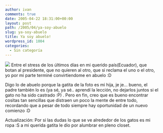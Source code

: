 ```yaml
---
author: ivan
comments: true
date: 2005-04-22 18:31:00+00:00
layout: post
path: /2005/04/ya-soy-abuelo
slug: ya-soy-abuelo
title: Ya soy abuelo!
wordpress_id: 1004
categories:
  - Sin categoría
---
```


[![](http://photos1.blogger.com/img/39/1190/320/gateeta.jpg)](http://photos1.blogger.com/img/39/1190/640/gateeta.jpg)
Entre el stress de los últimos días en mi querido país(Ecuador), que botan al presidente, que no quieren al otro, que si reclama el uno o el otro, yo por mi parte terminé convirtiendome en abuelo :D

Digo lo de abuelo porque la gatita de la foto es mi hija, je je... bueno, el padre también lo es (ya sé, ya sé.. aprendí la lección, no dejarlos juntos si el gato no ha sido castrado :P) . Pero en fin, creo que es bueno encontrar cositas tan sencillas que distraen un poco la mente de entre todo, recordando que a pesar de todo siempre hay oportunidad de un nuevo comienzo :D

Actualización: Por si las dudas lo que se ve alrededor de los gatos es mi ropa :S a mi querida gatita le dio por alumbrar en pleno closet.
